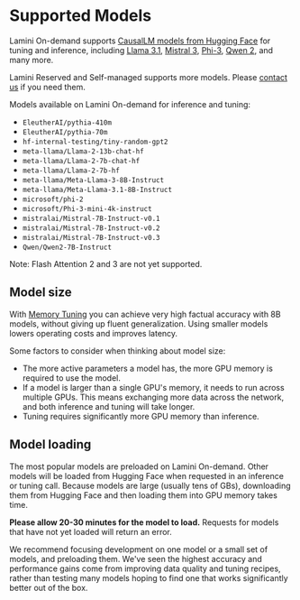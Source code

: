 # Supported Models

Lamini On-demand supports [CausalLM models from Hugging Face](https://huggingface.co/docs/transformers/en/model_doc/auto#transformers.AutoModelForCausalLM) for tuning and inference, including [Llama 3.1](https://huggingface.co/meta-llama/Meta-Llama-3.1-8B-Instruct), [Mistral 3](https://huggingface.co/mistralai/Mistral-7B-Instruct-v0.3), [Phi-3](https://huggingface.co/Phi-3-mini-4k-instruct), [Qwen 2](https://huggingface.co/Qwen/Qwen2-7B-Instruct), and many more.

Lamini Reserved and Self-managed supports more models. Please [contact us](https://www.lamini.ai/contact) if you need them.

Models available on Lamini On-demand for inference and tuning:
  - `EleutherAI/pythia-410m`
  - `EleutherAI/pythia-70m`
  - `hf-internal-testing/tiny-random-gpt2`
  - `meta-llama/Llama-2-13b-chat-hf`
  - `meta-llama/Llama-2-7b-chat-hf`
  - `meta-llama/Llama-2-7b-hf`
  - `meta-llama/Meta-Llama-3-8B-Instruct`
  - `meta-llama/Meta-Llama-3.1-8B-Instruct`
  - `microsoft/phi-2`
  - `microsoft/Phi-3-mini-4k-instruct`
  - `mistralai/Mistral-7B-Instruct-v0.1`
  - `mistralai/Mistral-7B-Instruct-v0.2`
  - `mistralai/Mistral-7B-Instruct-v0.3`
  - `Qwen/Qwen2-7B-Instruct`

Note: Flash Attention 2 and 3 are not yet supported.

## Model size
With [Memory Tuning](tuning/memory_tuning.md) you can achieve very high factual accuracy with 8B models, without giving up fluent generalization. Using smaller models lowers operating costs and improves latency.

Some factors to consider when thinking about model size:

- The more active parameters a model has, the more GPU memory is required to use the model.
- If a model is larger than a single GPU's memory, it needs to run across multiple GPUs. This means exchanging more data across the network, and both inference and tuning will take longer.
- Tuning requires significantly more GPU memory than inference.

## Model loading

The most popular models are preloaded on Lamini On-demand. Other models will be loaded from Hugging Face when requested in an inference or tuning call. Because models are large (usually tens of GBs), downloading them from Hugging Face and then loading them into GPU memory takes time.

**Please allow 20-30 minutes for the model to load.** Requests for models that have not yet loaded will return an error.

We recommend focusing development on one model or a small set of models, and preloading them. We've seen the highest accuracy and performance gains come from improving data quality and tuning recipes, rather than testing many models hoping to find one that works significantly better out of the box.
